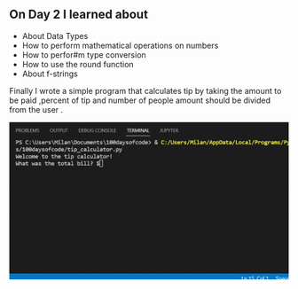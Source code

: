 ## On Day 2 I learned about 
- About Data Types
- How to perform mathematical operations on numbers
- How to perfor#m type conversion
- How to use the round function
- About f-strings

Finally I wrote a simple program that calculates tip by taking the amount to be paid 
,percent of tip and number of people amount should be divided from the user .

![Tip Calulator](https://github.com/milandeepak/100DaysofCode/blob/17b5e4db7a478d812fc8bfb03c8779fec8c483fa/Day2/day2.gif)

